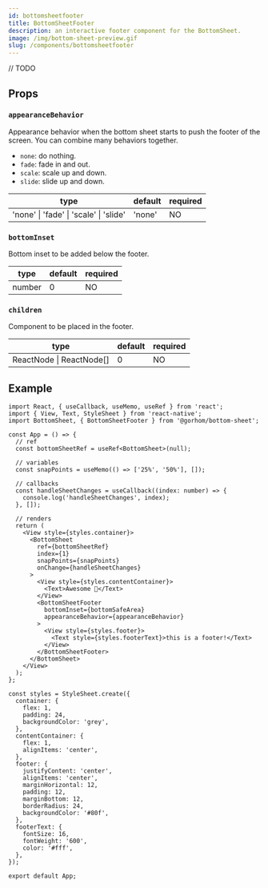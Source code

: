 ```yaml
---
id: bottomsheetfooter
title: BottomSheetFooter
description: an interactive footer component for the BottomSheet.
image: /img/bottom-sheet-preview.gif
slug: /components/bottomsheetfooter
---
```


// TODO

## Props

### `appearanceBehavior`

Appearance behavior when the bottom sheet starts to push the footer of the screen. You can combine many behaviors together.

- `none`: do nothing.
- `fade`: fade in and out.
- `scale`: scale up and down.
- `slide`: slide up and down.

| type                                   | default | required |
| -------------------------------------- | ------- | -------- |
| 'none' \| 'fade' \| 'scale' \| 'slide' | 'none'  | NO       |

### `bottomInset`

Bottom inset to be added below the footer.

| type   | default | required |
| ------ | ------- | -------- |
| number | 0       | NO       |

### `children`

Component to be placed in the footer.

| type                     | default | required |
| ------------------------ | ------- | -------- |
| ReactNode \| ReactNode[] | 0       | NO       |

## Example

```tsx
import React, { useCallback, useMemo, useRef } from 'react';
import { View, Text, StyleSheet } from 'react-native';
import BottomSheet, { BottomSheetFooter } from '@gorhom/bottom-sheet';

const App = () => {
  // ref
  const bottomSheetRef = useRef<BottomSheet>(null);

  // variables
  const snapPoints = useMemo(() => ['25%', '50%'], []);

  // callbacks
  const handleSheetChanges = useCallback((index: number) => {
    console.log('handleSheetChanges', index);
  }, []);

  // renders
  return (
    <View style={styles.container}>
      <BottomSheet
        ref={bottomSheetRef}
        index={1}
        snapPoints={snapPoints}
        onChange={handleSheetChanges}
      >
        <View style={styles.contentContainer}>
          <Text>Awesome 🎉</Text>
        </View>
        <BottomSheetFooter
          bottomInset={bottomSafeArea}
          appearanceBehavior={appearanceBehavior}
        >
          <View style={styles.footer}>
            <Text style={styles.footerText}>this is a footer!</Text>
          </View>
        </BottomSheetFooter>
      </BottomSheet>
    </View>
  );
};

const styles = StyleSheet.create({
  container: {
    flex: 1,
    padding: 24,
    backgroundColor: 'grey',
  },
  contentContainer: {
    flex: 1,
    alignItems: 'center',
  },
  footer: {
    justifyContent: 'center',
    alignItems: 'center',
    marginHorizontal: 12,
    padding: 12,
    marginBottom: 12,
    borderRadius: 24,
    backgroundColor: '#80f',
  },
  footerText: {
    fontSize: 16,
    fontWeight: '600',
    color: '#fff',
  },
});

export default App;
```

